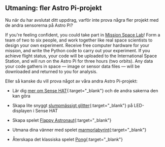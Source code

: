 ## Utmaning: fler Astro Pi-projekt

Nu när du har avslutat ditt uppdrag, varför inte prova några fler projekt med de andra sensorerna på Astro Pi?

If you're feeling confident, you could take part in [Mission Space Lab](https://astro-pi.org/missions/space-lab/)! Form a team of two to six people, and work together like real space scientists to design your own experiment. Receive free computer hardware for your mission, and write the Python code to carry out your experiment. If you achieve flight status, your code will be uploaded to the International Space Station, and will run on the Astro Pi for three hours (two orbits). Any data your code gathers in space — image or sensor data files — will be downloaded and returned to you for analysis.

Eller så kanske du vill prova något av våra andra Astro Pi-projekt:

+ Lär dig [mer om Sense HAT](https://projects.raspberrypi.org/sv-SE/projects/getting-started-with-the-sense-hat){:target="_blank"} och de andra sakerna den kan göra

+ Skapa lite snyggt [slumpmässigt glitter](https://projects.raspberrypi.org/sv-SE/projects/sense-hat-random-sparkles){:target="_blank"} på LED-displayen i Sense HAT

+ Skapa spelet [Flappy Astronaut](https://projects.raspberrypi.org/sv-SE/projects/flappy-astronaut){:target="_blank"}

+ Utmana dina vänner med spelet [marmorlabyrint](https://projects.raspberrypi.org/sv-SE/projects/sense-hat-marble-maze){:target="_blank"}

+ Återskapa det klassiska spelet [Pong](https://projects.raspberrypi.org/sv-SE/projects/sense-hat-pong){:target="_blank"}
